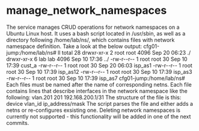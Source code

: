 # manage_network_namespaces
The service manages CRUD operations for network namespaces on a Ubuntu Linux host. It uses a bash script located in /usr/sbin,
 as well as a directory following /home/lab/ns/, which contains files with network namespace definition. Take a look at the below output:
cfg01-jump:/home/lab/ns# ll
total 28
drwxr-xr-x 2 root root 4096 Sep 20 06:23 ./
drwxr-xr-x 6 lab  lab  4096 Sep 10 17:36 ../
-rw-r--r-- 1 root root   30 Sep 10 17:39 cust_a
-rw-r--r-- 1 root root   30 Sep 20 06:03 isp_as1
-rw-r--r-- 1 root root   30 Sep 10 17:39 isp_as12
-rw-r--r-- 1 root root   30 Sep 10 17:39 isp_as3
-rw-r--r-- 1 root root   30 Sep 10 17:39 isp_as7
cfg01-jump:/home/lab/ns# 
Each files must be named after the name of corresponding netns. Each file contains lines that describe interfaces in the network namespace like the following:
vlan.201 201 192.168.200.1/31
The structure of the file is this:
device    vlan_id    ip_address/mask
The script parses the file and either adds a netns or re-configures exsisting one. Deleting network namespaces is currently not supported - this functionality will be added in one of the next commits.



